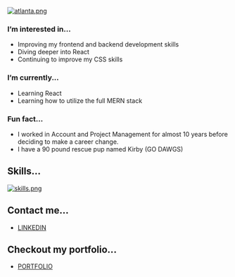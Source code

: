 [![atlanta.png](https://i.postimg.cc/jjVvqDXK/atlanta.png)](https://postimg.cc/G4QvqhVS)

### I’m interested in...
- Improving my frontend and backend development skills
- Diving deeper into React
- Continuing to improve my CSS skills

### I’m currently...
- Learning React
- Learning how to utilize the full MERN stack

### Fun fact...
- I worked in Account and Project Management for almost 10 years before deciding to make a career change.
- I have a 90 pound rescue pup named Kirby (GO DAWGS)

## Skills...
[![skills.png](https://i.postimg.cc/xdJZdrMD/skills.png)](https://postimg.cc/t1bkrMB2)

## Contact me...
- [LINKEDIN](https://www.linkedin.com/in/nicole-k-baird/)

## Checkout my portfolio... 
- [PORTFOLIO](https://www.nicolebaird.com/about-me/)


